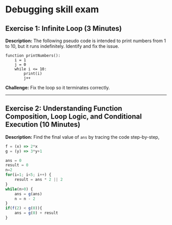 # Debugging skill exam

## Exercise 1: Infinite Loop (3 Minutes)

**Description:** The following pseudo code is intended to print numbers from 1 to 10, but it runs indefinitely. Identify and fix the issue.

```
function printNumbers():
    i = 1
    j = 0
    while i <= 10:
        print(i)
        j++
```

**Challenge:** Fix the loop so it terminates correctly.

---

## Exercise 2: Understanding Function Composition, Loop Logic, and Conditional Execution (10 Minutes)

**Description:**
Find the final value of `ans` by tracing the code step-by-step,

```js
f = (x) => 2*x
g = (y) => 3*y+1

ans = 0
result = 0
n=2
for(i=1; i<5; i++) {
    result = ans * 2 || 2
}
while(n>0) {
    ans = g(ans)
    n = n - 2
}
if(f(2) < g(0)){
    ans = g(0) + result
}
```

